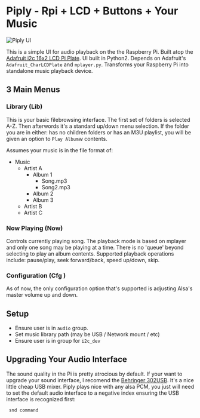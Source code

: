 Piply - Rpi + LCD + Buttons + Your Music
=========================================
![Piply UI](http://userbound.com/things/Piply/piply.gif)

This is a simple UI for audio playback on the the Raspberry Pi. Built atop the [Adafruit i2c 16x2 LCD Pi Plate](http://www.adafruit.com/products/1115). UI built in Python2. Depends on Adafruit's `Adafruit_CharLCDPlate` and `mplayer.py`. Transforms your Raspberry Pi into standalone music playback device. 

3 Main Menus 
------------
### Library (Lib)
This is your basic filebrowsing interface. The first set of folders is selected A-Z. Then afterwords it's a standard up/down menu selection. If the folder you are in either: has no children folders or has an M3U playlist, you will be given an option to `Play Album`w contents.

Assumes your music is in the file format of:
- Music
    * Artist A
        - Album 1
            * Song.mp3
            * Song2.mp3
        - Album 2
        - Album 3
    * Artist B
    * Artist C

### Now Playing (Now)
Controls currently playing song.  The playback mode is based on mplayer and only one song may be playing at a time. There is no 'queue' beyond selecting to play an album contents. Supported playback operations include: pause/play, seek forward/back, speed up/down, skip.

### Configuration (Cfg )
As of now, the only configuration option that's supported is adjusting Alsa's master volume up and down. 

Setup
-----
- Ensure user is in `audio` group.
- Set music library path (may be USB / Network mount / etc)
- Ensure user is in group for `i2c_dev`


Upgrading Your Audio Interface
------------------------------
The sound quality in the Pi is pretty atrocious by default. If your want to upgrade your sound interface, I recomend the [Behringer 302USB](). It's a nice little cheap USB mixer. Piply plays nice with any alsa PCM, you just will need to set the default audio interface to a negative index ensuring the USB interface is recognized first:

` snd command`
